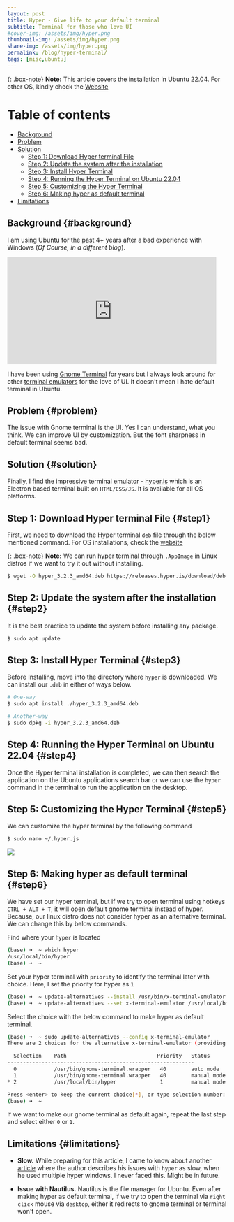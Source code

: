 ```yaml
---
layout: post
title: Hyper - Give life to your default terminal
subtitle: Terminal for those who love UI
#cover-img: /assets/img/hyper.png
thumbnail-img: /assets/img/hyper.png
share-img: /assets/img/hyper.png
permalink: /blog/hyper-terminal/
tags: [misc,ubuntu]
---
```


{: .box-note}
**Note:** This article covers the installation in Ubuntu 22.04. For other OS, kindly check the [Website](https://hyper.is/)

# Table of contents

- [Background](#background)
- [Problem](#problem)
- [Solution](#solution)
  - [Step 1: Download Hyper terminal File](#step1)
  - [Step 2: Update the system after the installation](#step2)
  - [Step 3: Install Hyper Terminal](#step3)
  - [Step 4: Running the Hyper Terminal on Ubuntu 22.04](#step4)
  - [Step 5: Customizing the Hyper Terminal](#step5)
  - [Step 6: Making hyper as default terminal](#step6)
- [Limitations](#limitations)


## Background {#background}

I am using Ubuntu for the past 4+ years after a bad experience with Windows (*Of Course, in a different blog*).

<iframe src="https://giphy.com/embed/l1yjLsiHMQdWQmN2xY" width="480" height="245" frameBorder="0" class="giphy-embed" allowFullScreen></iframe><p><a href="https://giphy.com/gifs/wolfentertainment-svu-law-and-order-svu21-l1yjLsiHMQdWQmN2xY"></a></p>


I have been using [Gnome Terminal](https://wiki.gnome.org/Apps/Terminal) for years but I always look around for other [terminal emulators](https://en.wikipedia.org/wiki/Terminal_emulator) for the love of UI. It doesn't mean I hate default terminal in Ubuntu.

## Problem {#problem}

The issue with Gnome terminal is the UI. Yes I can understand, what you think. We can improve UI by customization. But the font sharpness in default terminal seems bad.

## Solution {#solution}

Finally, I find the impressive terminal emulator - [hyper.is](https://hyper.is/) which is an Electron based terminal built on `HTML/CSS/JS`. It is available for all OS platforms.

## Step 1: Download Hyper terminal File {#step1}

First, we need to download the Hyper terminal `deb` file through the below mentioned command. For OS installations, check the [website](https://hyper.is/)

{: .box-note}
**Note:** We can run hyper terminal through `.AppImage` in Linux distros if we want to try it out without installing.

```bash
$ wget -O hyper_3.2.3_amd64.deb https://releases.hyper.is/download/deb
```

## Step 2: Update the system after the installation {#step2}

It is the best practice to update the system before installing any package.

```bash
$ sudo apt update
```

## Step 3: Install Hyper Terminal {#step3}

Before Installing, move into the directory where `hyper` is downloaded. We can install our `.deb` in either of ways below.

```bash
# One-way
$ sudo apt install ./hyper_3.2.3_amd64.deb
```

```bash
# Another-way
$ sudo dpkg -i hyper_3.2.3_amd64.deb
```

## Step 4: Running the Hyper Terminal on Ubuntu 22.04 {#step4}

Once the Hyper terminal installation is completed, we can then search the application on the Ubuntu applications search bar or we can use the `hyper` command in the terminal to run the application on the desktop.

## Step 5: Customizing the Hyper Terminal {#step5}

We can customize the hyper terminal by the following command

```bash
$ sudo nano ~/.hyper.js
```

![](https://raw.githubusercontent.com/edwardcodes/edwardcodes.github.io/main/assets/img/hyper-settings.png)

## Step 6: Making hyper as default terminal {#step6}

We have set our hyper terminal, but if we try to open terminal using hotkeys `CTRL + ALT + T`, it will open default gnome terminal instead of hyper. Because, our linux distro does not consider hyper as an alternative terminal. We can change this by below commands.

Find where your `hyper` is located
```bash
(base) ➜  ~ which hyper 
/usr/local/bin/hyper
(base) ➜  ~ 
```

Set your hyper terminal with `priority` to identify the terminal later with choice. Here, I set the priority for hyper as `1`

```bash
(base) ➜  ~ update-alternatives --install /usr/bin/x-terminal-emulator x-terminal-emulator /usr/local/bin/hyper 1
(base) ➜  ~ update-alternatives --set x-terminal-emulator /usr/local/bin/hyper
```

Select the choice with the below command to make hyper as default terminal.
```bash
(base) ➜  ~ sudo update-alternatives --config x-terminal-emulator
There are 2 choices for the alternative x-terminal-emulator (providing /usr/bin/x-terminal-emulator).

  Selection    Path                             Priority   Status
------------------------------------------------------------
  0            /usr/bin/gnome-terminal.wrapper   40        auto mode
  1            /usr/bin/gnome-terminal.wrapper   40        manual mode
* 2            /usr/local/bin/hyper              1         manual mode

Press <enter> to keep the current choice[*], or type selection number: 2
(base) ➜  ~ 
```

If we want to make our gnome terminal as default again, repeat the last step and select either `0` or `1`.

## Limitations {#limitations}

- **Slow.** While preparing for this article, I came to know about another [article](https://medium.com/@brianhague/why-i-switched-my-terminal-to-hyper-then-switched-back-f0bd06af4d7d#:~:text=It%E2%80%99s%20slow.,interrupt%20my%20workflow.) where the author describes his issues with `hyper` as slow, when he used multiple hyper windows. I never faced this. Might be in future.

- **Issue with Nautilus.** Nautilus is the file manager for Ubuntu. Even after making hyper as default terminal, if we try to open the terminal via `right click` mouse via `desktop`, either it redirects to gnome terminal or terminal won't open.
